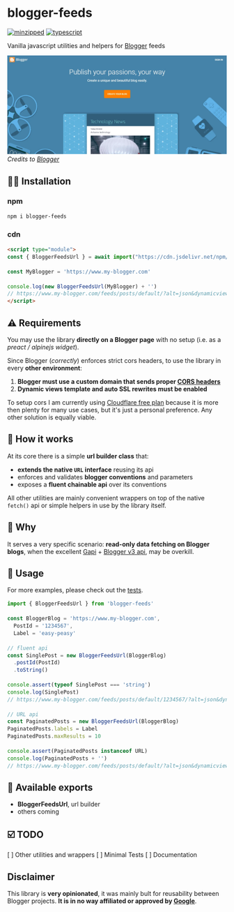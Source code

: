 # blogger-feeds

[![minzipped](https://badgen.net/bundlephobia/minzip/blogger-feeds?color=blue)](https://bundlephobia.com/package/blogger-feeds) [![typescript](https://badgen.net/npm/types/blogger-feeds)](https://www.npmjs.com/package/blogger-feeds)


Vanilla javascript utilities and helpers for [Blogger](https://www.blogger.com) feeds

![google blogger](./public/blogger-home-page.webp)
*Credits to [Blogger](https://www.blogger.com)*

## :man_technologist: Installation

### npm

```bash
npm i blogger-feeds
```

### cdn

```html
<script type="module">
const { BloggerFeedsUrl } = await import("https://cdn.jsdelivr.net/npm/blogger-feeds@latest")

const MyBlogger = 'https://www.my-blogger.com'

console.log(new BloggerFeedsUrl(MyBlogger) + '')
// https://www.my-blogger.com/feeds/posts/default/?alt=json&dynamicviews=1&rewriteforssl=true&v=2
</script>
```

## :warning: Requirements

You may use the library **directly on a Blogger page** with no setup (i.e. as a *preact / alpinejs widget*).

Since Blogger (*correctly*) enforces strict cors headers, to use the library in every **other environment**:

1. **Blogger must use a custom domain that sends proper [CORS headers](https://developer.mozilla.org/en-US/docs/Web/HTTP/CORS)**
2. **Dynamic views template and auto SSL rewrites must be enabled**

To setup cors I am currently using [Cloudflare free plan](https://www.cloudflare.com/plans/free) because it is more then plenty for many use cases, but it's just a personal preference. Any other solution is equally viable.

## :wrench: How it works

At its core there is a simple **url builder class** that:

* **extends the native `URL` interface** reusing its api
* enforces and validates **blogger conventions** and parameters
* exposes a **fluent chainable api** over its conventions

All other utilities are mainly convenient wrappers on top of the native `fetch()` api or simple helpers in use by the library itself.

## :thinking: Why

It serves a very specific scenario: **read-only data fetching on Blogger blogs**, when the excellent [Gapi](https://github.com/google/google-api-javascript-client) + [Blogger v3 api](https://developers.google.com/blogger/docs/3.0/reference), may be overkill.

## :muscle: Usage

For more examples, please check out the [tests](./tests/).

```js
import { BloggerFeedsUrl } from 'blogger-feeds'

const BloggerBlog = 'https://www.my-blogger.com',
  PostId = '1234567',
  Label = 'easy-peasy'

// fluent api
const SinglePost = new BloggerFeedsUrl(BloggerBlog)
  .postId(PostId)
  .toString()

console.assert(typeof SinglePost === 'string')
console.log(SinglePost)
// https://www.my-blogger.com/feeds/posts/default/1234567/?alt=json&dynamicviews=1&rewriteforssl=true&v=2

// URL api
const PaginatedPosts = new BloggerFeedsUrl(BloggerBlog)
PaginatedPosts.labels = Label
PaginatedPosts.maxResults = 10

console.assert(PaginatedPosts instanceof URL)
console.log(PaginatedPosts + '')
// https://www.my-blogger.com/feeds/posts/default/?alt=json&dynamicviews=1&max-results=10&q=label:easy-peasy&rewriteforssl=true&v=2
```

## :toolbox: Available exports

* **BloggerFeedsUrl**, url builder
* others coming

## :ballot_box_with_check: TODO

[ ] Other utilities and wrappers
[ ] Minimal Tests
[ ] Documentation

## Disclaimer

This library is **very opinionated**, it was mainly bult for reusability between Blogger projects.
**It is in no way affiliated or approved by [Google](https://www.blogger.com)**.
